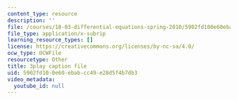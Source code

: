 ```yaml
---
content_type: resource
description: ''
file: /courses/18-03-differential-equations-spring-2010/5902fd100e60ebabcc49e28d5f4b7db3_yD0_EQLxHcw.srt
file_type: application/x-subrip
learning_resource_types: []
license: https://creativecommons.org/licenses/by-nc-sa/4.0/
ocw_type: OCWFile
resourcetype: Other
title: 3play caption file
uid: 5902fd10-0e60-ebab-cc49-e28d5f4b7db3
video_metadata:
  youtube_id: null
---
```

